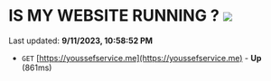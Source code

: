 # IS MY WEBSITE RUNNING ? [![](https://img.shields.io/static/v1?label=Sponsor&message=%E2%9D%A4&logo=GitHub&color=%23fe8e86)](https://github.com/sponsors/<username>)

Last updated: **9/11/2023, 10:58:52 PM**

- `GET` [https://youssefservice.me](https://youssefservice.me) - **Up** (861ms)
